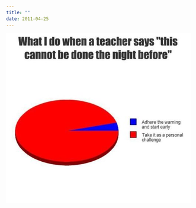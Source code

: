 ```yaml
---
title: ""
date: 2011-04-25
---
```


![2011-04-25-8cfbo1g0.jpeg](/images/2011-04-25-8cfbo1g0.jpeg)

<br>